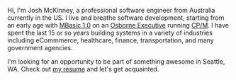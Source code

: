 Hi, I'm Josh McKinney, a professional software engineer from Australia currently in the
US. I live and breathe software development, starting from an early age with
[MBasic 1.0](https://en.wikipedia.org/wiki/MBASIC) on an
[Osborne Executive](https://en.wikipedia.org/wiki/Osborne_Executive)
running [CP/M](https://en.wikipedia.org/wiki/CP/M). I have spent
the last 15 or so years building systems in a variety of industries including
eCommmerce, healthcare, finance, transportation, and many government
agencies.

I'm looking for an opportunity to be part of something awesome in Seattle, WA.
Check out [my resume](/resume/) and let's get acquainted.
